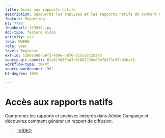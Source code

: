 ```yaml
---
title: Accès aux rapports natifs
description: Découvrez les analyses et les rapports natifs et comment générer un rapport de diffusion.
feature: Reporting
kt: 7784
thumbnail: 329935.jpg
doc-type: feature video
activity: use
team: WWFRE
role: User
level: Beginner
exl-id: 11b67a60-b9f1-450e-a976-d1cca322a243
source-git-commit: 02a6238163a7c8f887236e03b78673c57c836a45
workflow-type: tm+mt
source-wordcount: '36'
ht-degree: 100%

---
```


# Accès aux rapports natifs

Comprenez les rapports et analyses intégrés dans Adobe Campaign et découvrez comment générer un rapport de diffusion.

>[!VIDEO](https://video.tv.adobe.com/v/329935?quality=12)
